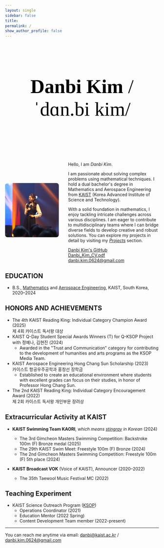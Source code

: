 ```yaml
---
layout: single
sidebar: false
title: 
permalink: /
show_author_profile: false
---
```


<div style="text-align: center; margin-top: 120px; margin-bottom: 120px;">
  <h1 style="font-size: 4rem; font-weight: 700; font-family: 'Bitter', serif; color: #000;">
    Danbi Kim <span style="font-weight: 400;">/ˈdɑn.bi kim/</span>
  </h1>
</div>

<style>
  .intro-wrapper {
  /* Existing styles */
    display: flex;
    gap: 30px;
    align-items: center;
    margin-top: 30px;
    flex-direction: row;

    /* New centering and margin styles */
    max-width: 1200px; /* Adjust as needed for your preferred width */
    margin-left: auto;
    margin-right: auto;
  }

  .content-wrapper {
    max-width: 1200px; /* 원하는 너비로 조절하세요 */
    margin: 0 auto;
    padding-left: 1rem;
    padding-right: 1rem;
  }

  @media screen and (max-width: 768px) {
    .intro-wrapper {
      flex-direction: column;
    }
  }

  .intro-img {
    width: 35%;
    border-radius: 8px;
  }

  @media screen and (max-width: 768px) {
    .intro-img {
      width: 100%; /* 모바일에서는 꽉 차게 */
    }
  }
</style>

<div class="intro-wrapper">
  <img src="/assets/images/taewool-profile.jpg" alt="Danbi Kim" class="intro-img" />
  <div>
    <p>Hello, I am <em>Danbi Kim</em>.</p>
    <p>
      I am passionate about solving complex problems using mathematical techniques. I hold a dual bachelor's degree in Mathematics and Aerospace Engineering from <a href="https://www.kaist.ac.kr/en/">KAIST</a> (Korea Advanced Institute of Science and Technology). 
    </p>
    <p>
      With a solid foundation in mathematics, I enjoy tackling intricate challenges across various disciplines. I am eager to contribute to multidisciplinary teams where I can bridge diverse fields to develop creative and robust solutions.
      You can explore my projects in detail by visiting my <a href="https://danbi-kim-0624.github.io/projects/" target="_blank" rel="noopener noreferrer"><em>Projects</em></a> section.
    </p>
    <a href="https://github.com/danbiland" target="_blank" rel="noopener noreferrer">
    <i class="fab fa-github"></i>Danbi Kim's GitHub
    </a><br>
    <a href="/assets/Danbi_Kim_CV.pdf" target="_blank" rel="noopener noreferrer">
    <i class="far fa-file-pdf"></i> Danbi_Kim_CV.pdf
    </a>
    <br>
    <a href="mailto:danbi.kim.0624@gmail.com">
    <i class="far fa-envelope"></i> danbi.kim.0624@gmail.com
    </a>
  </div>
</div>


## EDUCATION

- B.S., [Mathematics](https://mathsci.kaist.ac.kr/home/en/) and [Aerospace Engineering](https://ae.kaist.ac.kr/), KAIST, South Korea, 2020–2024

## HONORS AND ACHIEVEMENTS
 
- The 4th KAIST Reading King: Individual Category Champion Award (2025)  
  제 4회 카이스트 독서왕 대상
- KAIST Q-Day Student Special Awards Winners (T) for Q-KSOP Project with 정예나, 김현진 (2024)
  - Awarded in the "Trust and Communication" category for contributing to the development of humanities and arts programs as the KSOP Media Team.
- KAIST Aerospace Engineering Hong Chang Sun Scholarship (2023)  
  카이스트 항공우주공학과 홍창선 장학금 
  - Established to create an educational environment where students with excellent grades can focus on their studies, in honor of Professor Hong Chang Sun.
- The 2nd KAIST Reading King: Individual Category Encouragement Award (2022)  
  제 2회 카이스트 독서왕 개인부문 장려상

## Extracurricular Activity at KAIST

- **KAIST Swimming Team KAORI**, *which means [stingray](https://en.wikipedia.org/wiki/Stingray) in Korean* (2024) 
  - The 3rd Gimcheon Masters Swimming Competition: Backstroke 100m (F) Bronze medal (2025)   
  - The 29th KAIST Swim Meet: Freestyle 100m (F) Bronze (2024)  
  - The 2nd Gimcheon Masters Swimming Competition: Freestyle 100m (F) 5th place (2024)
  
- **KAIST Broadcast VOK** (Voice of KAIST), Announcer (2020–2022)  
  - The 35th Taewool Music Festival MC (2022)

## Teaching Experiment

- KAIST Science Outreach Program ([KSOP](https://outreach.kaist.ac.kr/))
  - Operations Coordinator (2021)
  - Education Mentor (2022 Spring)
  - Content Development Team member (2022-present)

---
You can reach me anytime via email:
[danbi@kaist.ac.kr](mailto:danbi@kaist.ac.kr) / [danbi.kim.0624@gmail.com](mailto:danbi.kim.0624@gmail.com)
